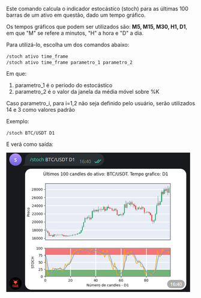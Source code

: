 Este comando calcula o indicador estocástico (stoch)
para as últimas 100 barras
de um ativo em questão, dado um tempo gráfico. 

Os tempos gráficos que podem ser utilizados  são: **M5, M15, M30, H1, D1**, em 
que "M" se refere a minutos, "H" a hora e "D" a dia.

Para utilizá-lo, escolha um dos comandos abaixo: 

```console
/stoch ativo time_frame 
/stoch ativo time_frame parametro_1 parametro_2
```

Em que: 

1. parametro_1 é o periodo do estocástico
2. parametro_2 é o valor da janela da média móvel sobre %K

Caso parametro_i, para i=1,2 não seja definido pelo usuário, 
serão utilizados 14 e 3 como valores padrão

Exemplo: 

```console
/stoch BTC/USDT D1
```

E verá como saída: 

![](img/stoch.png)